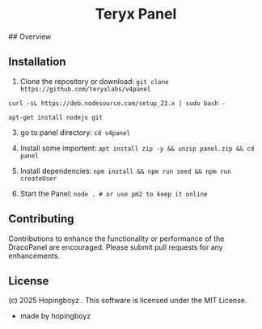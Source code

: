 
<h1 align="center">Teryx Panel</h1>
## Overview

## Installation
1. Clone the repository or download:
`git clone https://github.com/teryxlabs/v4panel`

` curl -sL https://deb.nodesource.com/setup_23.x | sudo bash - `

`apt-get install nodejs git`

3. go to panel directory:
`cd v4panel`

4. Install some importent:
`apt install zip -y && unzip panel.zip && cd panel`

5. Install dependencies:
`npm install && npm run seed && npm run createUser`

6. Start the Panel:
`node . # or use pm2 to keep it online`

## Contributing
Contributions to enhance the functionality or performance of the DracoPanel are encouraged. Please submit pull requests for any enhancements.

## License
(c) 2025 Hopingboyz . This software is licensed under the MIT License.




- made by hopingboyz
